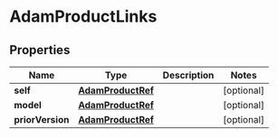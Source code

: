 

# AdamProductLinks

## Properties

Name | Type | Description | Notes
------------ | ------------- | ------------- | -------------
**self** | [**AdamProductRef**](AdamProductRef.md) |  |  [optional]
**model** | [**AdamProductRef**](AdamProductRef.md) |  |  [optional]
**priorVersion** | [**AdamProductRef**](AdamProductRef.md) |  |  [optional]




